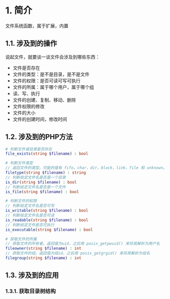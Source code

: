 # 1. 简介
文件系统函数，属于扩展，内置
## 1.1. 涉及到的操作
说起文件，就要谈一谈文件会涉及到哪些东西：
* 文件是否存在
* 文件的类型：是不是目录，是不是文件
* 文件的权限：是否可读可写可执行
* 文件的所属：属于哪个用户，属于哪个组
* 读、写、执行
* 文件的创建、复制、移动、删除
* 文件权限的修改
* 文件的大小
* 文件的创建时间，修改时间

## 1.2. 涉及到的PHP方法
```php
# 判断文件或目录是否存在
file_exists(string $filename) : bool

# 判断文件类型
// 返回文件的类型。可能的值有 fifo，char，dir，block，link，file 和 unknown。
filetype(string $filename) : string
// 判断给定文件名是否是一个目录
is_dir(string $filename) : bool
// 判断给定文件名是否是一个文件
is_file(string $filename) : bool

# 判断文件的权限
// 判断给定文件名是否可写
is_writable(string $filename) : bool
// 判断给定文件名是否可读
is_readable(string $filename) : bool
// 判断给定文件是否可执行
is_executable(string $filename) : bool

# 获取文件的所属
// 获取文件的所有者。返回值为uid，之后用 posix_getpwuid() 来将其解析为用户名
fileowner(string $filename) : int
// 获取文件的组。返回值为组id，之后用 posix_getgrgid() 来将其解析为组名
filegroup(string $filename) : int


```

## 1.3. 涉及到的应用
### 1.3.1. 获取目录树结构

